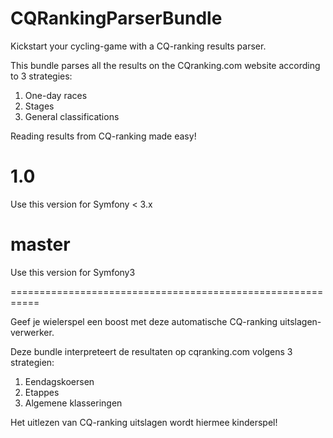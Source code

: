 CQRankingParserBundle
=====================

Kickstart your cycling-game with a CQ-ranking results parser.

This bundle parses all the results on the CQranking.com website according to 3 strategies:
1. One-day races
2. Stages
3. General classifications

Reading results from CQ-ranking made easy!

# 1.0 #
Use this version for Symfony < 3.x

# master #
Use this version for Symfony3

===========================================================

Geef je wielerspel een boost met deze automatische CQ-ranking uitslagen-verwerker.

Deze bundle interpreteert de resultaten op cqranking.com volgens 3 strategien:

1. Eendagskoersen
2. Etappes
3. Algemene klasseringen

Het uitlezen van CQ-ranking uitslagen wordt hiermee kinderspel!
